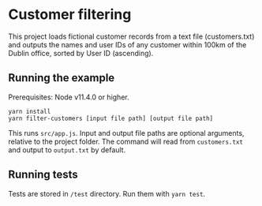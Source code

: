 # Customer filtering

This project loads fictional customer records from a text file (customers.txt) and outputs the names and user IDs of any customer within 100km of the Dublin office, sorted by User ID (ascending).

## Running the example

Prerequisites: Node v11.4.0 or higher.

```
yarn install
yarn filter-customers [input file path] [output file path]
```
This runs `src/app.js`. Input and output file paths are optional arguments, relative to the project folder. The command will read from `customers.txt` and output to `output.txt` by default.

## Running tests

Tests are stored in `/test` directory. Run them with `yarn test`.
